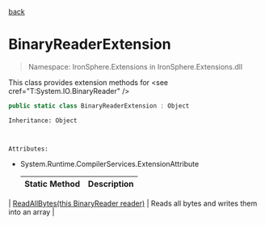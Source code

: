 ﻿[back](/IronSphere.Extensions/types)

# BinaryReaderExtension

> Namespace: IronSphere.Extensions in  IronSphere.Extensions.dll

This class provides extension methods for &lt;see cref=&quot;T:System.IO.BinaryReader&quot; /&gt;

```csharp
public static class BinaryReaderExtension : Object
```
    Inheritance: Object


    
    Attributes:
        
* System.Runtime.CompilerServices.ExtensionAttribute




    | Static Method | Description |
    | --- | --- |
| [ReadAllBytes(this BinaryReader reader)](BinaryReaderExtension_ReadAllBytes(BinaryReader)) | Reads all bytes and writes them into an array |
